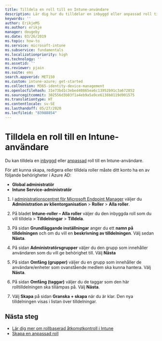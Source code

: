 ```yaml
---
title: Tilldela en roll till en Intune-användare
description: Lär dig hur du tilldelar en inbyggd eller anpassad roll till en användare i Microsoft Intune.
keywords: ''
author: ErikjeMS
ms.author: erikje
manager: dougeby
ms.date: 03/26/2019
ms.topic: how-to
ms.service: microsoft-intune
ms.subservice: fundamentals
ms.localizationpriority: high
ms.technology: ''
ms.assetid: ''
ms.reviewer: pjain
ms.suite: ems
search.appverid: MET150
ms.custom: intune-azure; get-started
ms.collection: M365-identity-device-management
ms.openlocfilehash: 31e73bd1c3ebed40865ea6c13952b91c3a672852
ms.sourcegitcommit: 302556d3b03f1a4eb9a5a9ce6138b8119d901575
ms.translationtype: HT
ms.contentlocale: sv-SE
ms.lasthandoff: 05/27/2020
ms.locfileid: "83988854"
---
```

# <a name="assign-a-role-to-an-intune-user"></a>Tilldela en roll till en Intune-användare

Du kan tilldela en [inbyggd](role-based-access-control.md#built-in-roles) eller [anpassad](create-custom-role.md) roll till en Intune-användare.

För att kunna skapa, redigera eller tilldela roller måste ditt konto ha en av följande behörigheter i Azure AD:
- **Global administratör**
- **Intune Service-administratör**

1. I [administrationscentret för Microsoft Endpoint Manager](https://go.microsoft.com/fwlink/?linkid=2109431) väljer du **Administration av klientorganisation** > **Roller** > **Alla roller**.

2. På bladet **Intune-roller – Alla roller** väljer du den inbyggda roll som du vill tilldela > **Tilldelningar** > **Tilldela**.

5. På sidan **Grundläggande inställningar** anger du ett **namn på tilldelningen** och om du vill en **beskrivning av tilldelningen**. Välj sedan **Nästa**.

6. På sidan **Administratörsgrupper** väljer du den grupp som innehåller användaren som du vill ge behörighet till. Välj **Nästa**

7. På sidan **Omfång (grupper)** väljer du en grupp som innehåller de användare/enheter som ovanstående medlem ska kunna hantera. Välj **Nästa**.

8. På sidan **Omfång (taggar)** väljer du de taggar som den här rolltilldelningen ska tillämpas på. Välj **Nästa**.

9. Välj **Skapa** på sidan **Granska + skapa** när du är klar. Den nya tilldelningen visas i listan över tilldelningar.

## <a name="next-steps"></a>Nästa steg
- [Lär dig mer om rollbaserad åtkomstkontroll i Intune](role-based-access-control.md)
- [Skapa en anpassad roll](create-custom-role.md)



